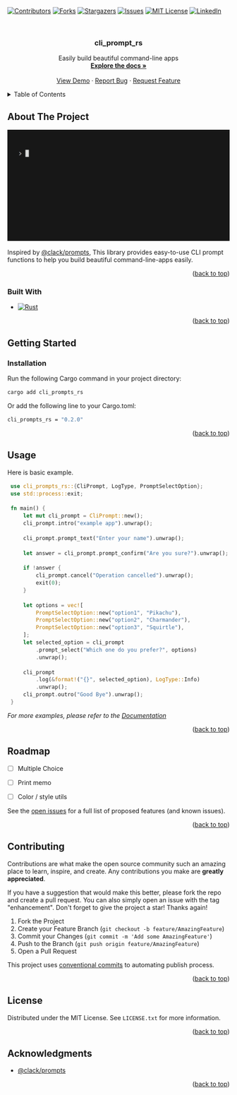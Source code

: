 <!-- Improved compatibility of back to top link: See: https://github.com/othneildrew/Best-README-Template/pull/73 -->
<a name="readme-top"></a>
<!--
*** Thanks for checking out the Best-README-Template. If you have a suggestion
*** that would make this better, please fork the repo and create a pull request
*** or simply open an issue with the tag "enhancement".
*** Don't forget to give the project a star!
*** Thanks again! Now go create something AMAZING! :D
-->



<!-- PROJECT SHIELDS -->
<!--
*** I'm using markdown "reference style" links for readability.
*** Reference links are enclosed in brackets [ ] instead of parentheses ( ).
*** See the bottom of this document for the declaration of the reference variables
*** for contributors-url, forks-url, etc. This is an optional, concise syntax you may use.
*** https://www.markdownguide.org/basic-syntax/#reference-style-links
-->
[![Contributors][contributors-shield]][contributors-url]
[![Forks][forks-shield]][forks-url]
[![Stargazers][stars-shield]][stars-url]
[![Issues][issues-shield]][issues-url]
[![MIT License][license-shield]][license-url]
[![LinkedIn][linkedin-shield]][linkedin-url]



<!-- PROJECT LOGO -->
<br />
<div align="center">
  <!-- <a href="https://github.com/probaku1234/cli_prompt_rs">
    <img src="images/logo.png" alt="Logo" width="80" height="80">
  </a> -->

<h3 align="center">cli_prompt_rs</h3>

  <p align="center">
    Easily build beautiful command-line apps
    <br />
    <a href="https://docs.rs/cli_prompts_rs/latest/cli_prompts_rs/"><strong>Explore the docs »</strong></a>
    <br />
    <br />
    <a href="https://github.com/probaku1234/cli_prompt_rs/blob/main/examples/example1.rs">View Demo</a>
    ·
    <a href="https://github.com/probaku1234/cli_prompt_rs/issues">Report Bug</a>
    ·
    <a href="https://github.com/probaku1234/cli_prompt_rs/issues">Request Feature</a>
  </p>
</div>



<!-- TABLE OF CONTENTS -->
<details>
  <summary>Table of Contents</summary>
  <ol>
    <li>
      <a href="#about-the-project">About The Project</a>
      <ul>
        <li><a href="#built-with">Built With</a></li>
      </ul>
    </li>
    <li>
      <a href="#getting-started">Getting Started</a>
      <ul>
        <!-- <li><a href="#prerequisites">Prerequisites</a></li> -->
        <li><a href="#installation">Installation</a></li>
      </ul>
    </li>
    <li><a href="#usage">Usage</a></li>
    <li><a href="#roadmap">Roadmap</a></li>
    <li><a href="#contributing">Contributing</a></li>
    <li><a href="#license">License</a></li>
    <!-- <li><a href="#contact">Contact</a></li> -->
    <li><a href="#acknowledgments">Acknowledgments</a></li>
  </ol>
</details>



<!-- ABOUT THE PROJECT -->
## About The Project

[![Product Name Screen Shot][product-screenshot]](https://github.com/probaku1234/cli_prompt_rs/blob/main/examples/example1.rs)

Inspired by [@clack/prompts](https://github.com/natemoo-re/clack),
This library provides easy-to-use CLI prompt functions to help you build beautiful command-line-apps easily.

<p align="right">(<a href="#readme-top">back to top</a>)</p>



### Built With

<!-- * [![Next][Next.js]][Next-url]
* [![React][React.js]][React-url]
* [![Vue][Vue.js]][Vue-url]
* [![Angular][Angular.io]][Angular-url]
* [![Svelte][Svelte.dev]][Svelte-url]
* [![Laravel][Laravel.com]][Laravel-url]
* [![Bootstrap][Bootstrap.com]][Bootstrap-url]
* [![JQuery][JQuery.com]][JQuery-url] -->
* [![Rust]][Rust-url]

<p align="right">(<a href="#readme-top">back to top</a>)</p>



<!-- GETTING STARTED -->
## Getting Started



<!-- ### Prerequisites

This is an example of how to list things you need to use the software and how to install them.
* npm
  ```sh
  npm install npm@latest -g
  ``` -->

### Installation

Run the following Cargo command in your project directory:
   ```sh
   cargo add cli_prompts_rs
   ```
Or add the following line to your Cargo.toml:
  ```sh
  cli_prompts_rs = "0.2.0"
  ```

<p align="right">(<a href="#readme-top">back to top</a>)</p>



<!-- USAGE EXAMPLES -->
## Usage

Here is basic example.

```rust
 use cli_prompts_rs::{CliPrompt, LogType, PromptSelectOption};
 use std::process::exit;

 fn main() {
     let mut cli_prompt = CliPrompt::new();
     cli_prompt.intro("example app").unwrap();

     cli_prompt.prompt_text("Enter your name").unwrap();

     let answer = cli_prompt.prompt_confirm("Are you sure?").unwrap();

     if !answer {
         cli_prompt.cancel("Operation cancelled").unwrap();
         exit(0);
     }

     let options = vec![
         PromptSelectOption::new("option1", "Pikachu"),
         PromptSelectOption::new("option2", "Charmander"),
         PromptSelectOption::new("option3", "Squirtle"),
     ];
     let selected_option = cli_prompt
         .prompt_select("Which one do you prefer?", options)
         .unwrap();

     cli_prompt
         .log(&format!("{}", selected_option), LogType::Info)
         .unwrap();
     cli_prompt.outro("Good Bye").unwrap();
 }
```

_For more examples, please refer to the [Documentation](https://docs.rs/cli_prompts_rs/latest/cli_prompts_rs/)_

<p align="right">(<a href="#readme-top">back to top</a>)</p>



<!-- ROADMAP -->
## Roadmap

- [ ] Multiple Choice
- [ ] Print memo
- [ ] Color / style utils


See the [open issues](https://github.com/probaku1234/cli_prompt_rs/issues) for a full list of proposed features (and known issues).

<p align="right">(<a href="#readme-top">back to top</a>)</p>



<!-- CONTRIBUTING -->
## Contributing

Contributions are what make the open source community such an amazing place to learn, inspire, and create. Any contributions you make are **greatly appreciated**.

If you have a suggestion that would make this better, please fork the repo and create a pull request. You can also simply open an issue with the tag "enhancement".
Don't forget to give the project a star! Thanks again!

1. Fork the Project
2. Create your Feature Branch (`git checkout -b feature/AmazingFeature`)
3. Commit your Changes (`git commit -m 'Add some AmazingFeature'`)
4. Push to the Branch (`git push origin feature/AmazingFeature`)
5. Open a Pull Request

This project uses [conventional commits](https://www.conventionalcommits.org/en/v1.0.0/) to automating publish process.
<p align="right">(<a href="#readme-top">back to top</a>)</p>



<!-- LICENSE -->
## License

Distributed under the MIT License. See `LICENSE.txt` for more information.

<p align="right">(<a href="#readme-top">back to top</a>)</p>



<!-- CONTACT -->
<!-- ## Contact -->

<!-- Your Name - [@twitter_handle](https://twitter.com/twitter_handle) - fhzotxldj@gmail.com

Project Link: [https://github.com/probaku1234/cli_prompt_rs](https://github.com/probaku1234/cli_prompt_rs)

<p align="right">(<a href="#readme-top">back to top</a>)</p> -->



<!-- ACKNOWLEDGMENTS -->
## Acknowledgments

* [@clack/prompts](https://github.com/natemoo-re/clack)

<p align="right">(<a href="#readme-top">back to top</a>)</p>



<!-- MARKDOWN LINKS & IMAGES -->
<!-- https://www.markdownguide.org/basic-syntax/#reference-style-links -->
[contributors-shield]: https://img.shields.io/github/contributors/probaku1234/cli_prompt_rs.svg?style=for-the-badge
[contributors-url]: https://github.com/probaku1234/cli_prompt_rs/graphs/contributors
[forks-shield]: https://img.shields.io/github/forks/probaku1234/cli_prompt_rs.svg?style=for-the-badge
[forks-url]: https://github.com/probaku1234/cli_prompt_rs/network/members
[stars-shield]: https://img.shields.io/github/stars/probaku1234/cli_prompt_rs.svg?style=for-the-badge
[stars-url]: https://github.com/probaku1234/cli_prompt_rs/stargazers
[issues-shield]: https://img.shields.io/github/issues/probaku1234/cli_prompt_rs.svg?style=for-the-badge
[issues-url]: https://github.com/probaku1234/cli_prompt_rs/issues
[license-shield]: https://img.shields.io/github/license/probaku1234/cli_prompt_rs.svg?style=for-the-badge
[license-url]: https://github.com/probaku1234/cli_prompt_rs/blob/master/LICENSE.txt
[linkedin-shield]: https://img.shields.io/badge/-LinkedIn-black.svg?style=for-the-badge&logo=linkedin&colorB=555
[linkedin-url]: https://linkedin.com/in/linkedin_username
[product-screenshot]: images/demo.gif
[Next.js]: https://img.shields.io/badge/next.js-000000?style=for-the-badge&logo=nextdotjs&logoColor=white
[Next-url]: https://nextjs.org/
[React.js]: https://img.shields.io/badge/React-20232A?style=for-the-badge&logo=react&logoColor=61DAFB
[React-url]: https://reactjs.org/
[Vue.js]: https://img.shields.io/badge/Vue.js-35495E?style=for-the-badge&logo=vuedotjs&logoColor=4FC08D
[Vue-url]: https://vuejs.org/
[Angular.io]: https://img.shields.io/badge/Angular-DD0031?style=for-the-badge&logo=angular&logoColor=white
[Angular-url]: https://angular.io/
[Svelte.dev]: https://img.shields.io/badge/Svelte-4A4A55?style=for-the-badge&logo=svelte&logoColor=FF3E00
[Svelte-url]: https://svelte.dev/
[Laravel.com]: https://img.shields.io/badge/Laravel-FF2D20?style=for-the-badge&logo=laravel&logoColor=white
[Laravel-url]: https://laravel.com
[Bootstrap.com]: https://img.shields.io/badge/Bootstrap-563D7C?style=for-the-badge&logo=bootstrap&logoColor=white
[Bootstrap-url]: https://getbootstrap.com
[JQuery.com]: https://img.shields.io/badge/jQuery-0769AD?style=for-the-badge&logo=jquery&logoColor=white
[JQuery-url]: https://jquery.com 
[Rust]: https://img.shields.io/badge/Rust-4A4A55?style=for-the-badge&logo=Rust&logoColor=black
[Rust-url]: https://www.rust-lang.org/